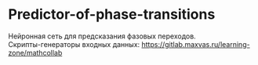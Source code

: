 # Predictor-of-phase-transitions
Нейронная сеть для предсказания фазовых переходов. <br/>
Скрипты-генераторы входных данных: https://gitlab.maxvas.ru/learning-zone/mathcollab
